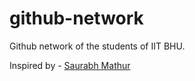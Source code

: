 github-network
===============

Github network of the students of IIT BHU.

Inspired by - [Saurabh Mathur](https://github.com/saurabhmathur96/github-network)